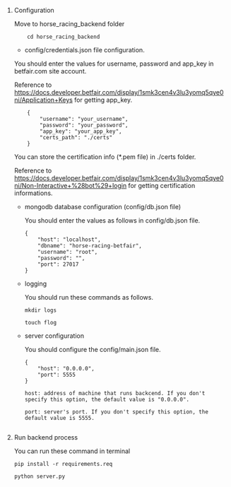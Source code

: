 1. Configuration

    Move to horse_racing_backend folder
    
    ```
        cd horse_racing_backend
    ```

    - config/credentials.json file configuration.

    You should enter the values for username, password and app_key in betfair.com site account.

    Reference to https://docs.developer.betfair.com/display/1smk3cen4v3lu3yomq5qye0ni/Application+Keys for getting app_key.
     
    ```
        {
            "username": "your_username",
            "password": "your_password",
            "app_key": "your_app_key",
            "certs_path": "./certs"
        }
    ```

    You can store the certification info (*.pem file) in ./certs folder.

    Reference to https://docs.developer.betfair.com/display/1smk3cen4v3lu3yomq5qye0ni/Non-Interactive+%28bot%29+login for getting certification informations.
    - mongodb database configuration (config/db.json file)

        You should enter the values as follows in config/db.json file.

        ```
        {
            "host": "localhost",
            "dbname": "horse-racing-betfair",
            "username": "root",
            "password": "",
            "port": 27017
        }
        ```

    - logging

        You should run these commands as follows.

        ```
        mkdir logs
        
        touch flog
        ```
    
    - server configuration
        
        You should configure the config/main.json file.

        ```
        {
            "host": "0.0.0.0",
            "port": 5555
        }
        ```

        ```
        host: address of machine that runs backcend. If you don't specify this option, the default value is "0.0.0.0".

        port: server's port. If you don't specify this option, the default value is 5555.


2. Run backend process

    You can run these command in terminal
    
    ```
    pip install -r requirements.req

    python server.py
    ```